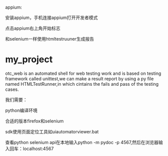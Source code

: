 



appium:


安装appium，手机连接appium打开开发者模式

点击appium右上角开始标志

和selenium一样使用htmltestruuner生成报告

# my_project
otc_web is an automated shell for web testing work and is based on testing framework called unittest,we can make a result report by using a py file named HTMLTestRunner,in which cintains the fails and pass of the testing cases.

我们需要：


python编译环境

合适的版本firefox和selenium

sdk使用页面定位工具如uiautomatorviewer.bat

查看python selenium api在本地输入python -m pydoc -p 4567,然后在浏览器输入回车：localhost:4567

